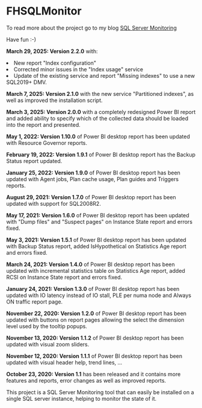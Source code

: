 # FHSQLMonitor
To read more about the project go to my blog [SQL Server Monitoring](https://www.haurumit.dk/sql-server-monitoring)

Have fun :-)
<p>
<b>March 29, 2025: Version 2.2.0</b> with:</br>
<li>New report "Index configuration"</li>
<li>Corrected minor issues in the "Index usage" service</li>
<li>Update of the existing service and report "Missing indexes" to use a new SQL2019+ DMV.</li>
</p>
<p>
<b>March 7, 2025: Version 2.1.0</b> with the new service "Partitioned indexes", as well as improved the installation script.
</p>
<p>
<b>March 3, 2025: Version 2.0.0</b> with a completely redesigned Power BI report and added ability to specify which of the collected data should be loaded into the report and presented.
</p>
<p>
<b>May 1, 2022: Version 1.10.0</b> of Power BI desktop report has been updated with Resource Governor reports.
</p>
<p>
<b>February 19, 2022: Version 1.9.1</b> of Power BI desktop report has the Backup Status report updated.
</p>
<p>
<b>January 25, 2022: Version 1.9.0</b> of Power BI desktop report has been updated with Agent jobs, Plan cache usage, Plan guides and Triggers reports.
</p>
<p>
<b>August 29, 2021: Version 1.7.0</b> of Power BI desktop report has been updated with support for SQL2008R2.
</p>
<p>
<b>May 17, 2021: Version 1.6.0</b> of Power BI desktop report has been updated with "Dump files" and "Suspect pages" on Instance State report and errors fixed.
</p>
<p>
<b>May 3, 2021: Version 1.5.1</b> of Power BI desktop report has been updated with Backup Status report, added IsHypothetical on Statistics Age report and errors fixed.
</p>
<p>
<b>March 24, 2021: Version 1.4.0</b> of Power BI desktop report has been updated with incremental statistics table on Statistics Age report, added RCSI on Instance State report and errors fixed.
</p>
<p>
<b>January 24, 2021: Version 1.3.0</b> of Power BI desktop report has been updated with IO latency instead of IO stall, PLE per numa node and Always ON traffic report page.
</p>
<p>
<b>November 22, 2020: Version 1.2.0</b> of Power BI desktop report has been updated with buttons on report pages allowing the select the dimension level used by the tooltip popups.
</p>
<p>
<b>November 13, 2020: Version 1.1.2</b> of Power BI desktop report has been updated with visual zoom sliders.
</p>
<p>
<b>November 12, 2020: Version 1.1.1</b> of Power BI desktop report has been updated with visual header help, trend lines, ...
</p>
<p>
<b>October 23, 2020: Version 1.1</b> has been released and it contains more features and reports, error changes as well as improved reports.
</p>
<p>
This project is a SQL Server Monitoring tool that can easily be installed on a single SQL server instance, helping to monitor the state of it.
</p>

